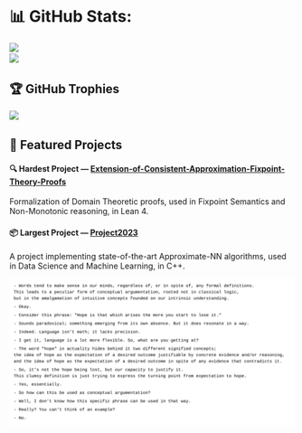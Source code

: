 # 📊 GitHub Stats:
![](https://nirzak-streak-stats.vercel.app/?user=UpTheShipCreek&theme=dark&hide_border=false)<br/>
![](https://github-readme-stats.vercel.app/api/top-langs/?username=UpTheShipCreek&theme=dark&hide_border=false&include_all_commits=true&count_private=false&layout=compact)

## 🏆 GitHub Trophies
![](https://github-profile-trophy.vercel.app/?username=UpTheShipCreek&theme=radical&no-frame=false&no-bg=true&margin-w=4)

## 🚀 Featured Projects
#### 🔍 Hardest Project — [Extension-of-Consistent-Approximation-Fixpoint-Theory-Proofs](https://github.com/UpTheShipCreek/Extension-of-Consistent-Approximation-Fixpoint-Theory-Proofs)
<p>Formalization of Domain Theoretic proofs, used in Fixpoint Semantics and Non-Monotonic reasoning, in Lean 4.</p>

#### 📦 Largest Project — [Project2023](https://github.com/UpTheShipCreek/Project2023)
<p> A project implementing state-of-the-art Approximate-NN algorithms, used in Data Science and Machine Learning, in C++.</p>

![Dialogue](./images/dialogue.svg)
